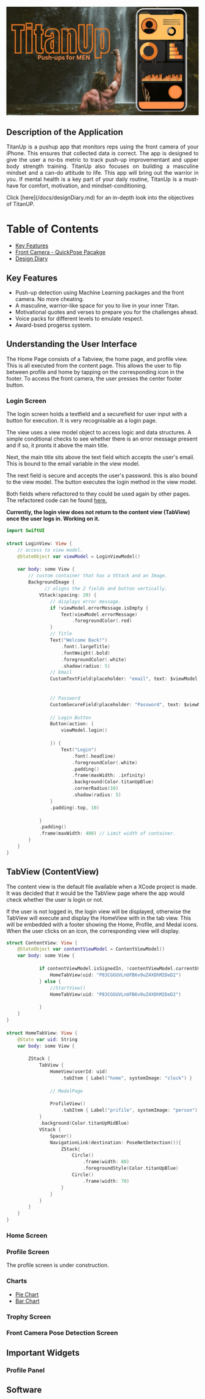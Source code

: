 <p align= "center">
<img src="/docs/assets/TitanUp.jpg"/>
</p>

## Description of the Application
<p align= "justify">
TitanUp is a pushup app that monitors reps using the front camera of your iPhone. This ensures that collected data is correct. The app is designed to give the user a no-bs metric to track push-up improvementant and upper body strength training. TitanUp also focuses on building a masculine mindset and a can-do attitude to life. This app will bring out the warrior in you. If mental health is a key part of your daily routine, TitanUp is a must-have for comfort, motivation, and mindset-conditioning.
</p>
Click [here](/docs/designDiary.md) for an in-depth look into the objectives of TitanUP.

# Table of Contents

* [Key Features](#key-features)
* [Front Camera - QuickPose Pacakge](/docs/FrontCameraPoseDetection.md)
* [Design Diary](/docs/designDiary.md)

## Key Features

* Push-up detection using Machine Learning packages and the front camera. No more cheating.
* A masculine, warrior-like space for you to live in your inner Titan.
* Motivational quotes and verses to prepare you for the challenges ahead.
* Voice packs for different levels to emulate respect.
* Award-bsed progerss system.

## Understanding the User Interface

The Home Page consists of a Tabview, the home page, and profile view. This is all executed from the content page. This allows the user to flip between profile and home by tapping on the corresponding icon in the footer. To access the front camera, the user presses the center footer button.

### Login Screen

The login screen holds a textfield and a securefield for user input with a button for execution. It is very recognisable as a login page.

The view uses a view model object to access logic and data structures. A simple conditional checks to see whether there is an error message present and if so, it pronts it above the main title.

Next, the main title sits above the text field which accepts the user's email. This is bound to the email variable in the view model.

The next field is secure and accepts the user's password. this is also bound to the view model. The button executes the login method in the view model.

Both fields where refactored to they could be used again by other pages. The refactored code can he found [here.](/docs/refactoredCode.md)

__Currently, the login view does not return to the content view (TabView) once the user logs in. Working on it.__

```swift
import SwiftUI

struct LoginView: View {
    // access to view model.
    @StateObject var viewModel = LoginViewModel()
    
    var body: some View {
        // custom container that has a VStack and an Image.
        BackgroundImage {
              // aligns the 2 fields and button vertically.
            VStack(spacing: 20) {
                // displays error message.
                if !viewModel.errorMessage.isEmpty {
                    Text(viewModel.errorMessage)
                        .foregroundColor(.red)
                }
                // Title
                Text("Welcome Back!")
                    .font(.largeTitle)
                    .fontWeight(.bold)
                    .foregroundColor(.white)
                    .shadow(radius: 5)
                // Email
                CustomTextField(placeholder: "email", text: $viewModel.email)
                
                
                // Password
                CustomSecureField(placeholder: "Password", text: $viewModel.password)
                
                // Login Button
                Button(action: {
                    viewModel.login()
                    
                }) {
                    Text("Login")
                        .font(.headline)
                        .foregroundColor(.white)
                        .padding()
                        .frame(maxWidth: .infinity)
                        .background(Color.titanUpBlue)
                        .cornerRadius(10)
                        .shadow(radius: 5)
                }
                .padding(.top, 10)
                
            }
            .padding()
            .frame(maxWidth: 400) // Limit width of container.
        }
    }
}
```

## TabView (ContentView)

The content view is the default file available when a XCode project is made. It was decided that it would be the TabView page where the app would check whether the user is login or not.

If the user is not logged in, the login view will be displayed, otherwise the TabView will execute and display the HomeView with in the tab view. This will be embedded with a footer showing the Home, Profile, and Medal icons. When the user clicks on an icon, the corresponding view will display.

```swift
struct ContentView: View {
    @StateObject var contentViewModel = ContentViewModel()
    var body: some View {
        
            if contentViewModel.isSignedIn, !contentViewModel.currentUserId.isEmpty {
                HomeTabView(uid: "P83CGGUVLnUFB6v9uZ4XDhM2DeD2")        
            } else {
                //StartView()
                HomeTabView(uid: "P83CGGUVLnUFB6v9uZ4XDhM2DeD2")
                    
            }
    }
}

struct HomeTabView: View {
    @State var uid: String
    var body: some View {
        
        ZStack {
            TabView {
                HomeView(userId: uid)
                    .tabItem { Label("home", systemImage: "clock") }
                
                // MedalPage
                
                ProfileView()
                    .tabItem { Label("prifile", systemImage: "person") }
            }
            .background(Color.titanUpMidBlue)
            VStack {
                Spacer()
                NavigationLink(destination: PoseNetDetection()){
                    ZStack{
                        Circle()
                            .frame(width: 80)
                            .foregroundStyle(Color.titanUpBlue)
                        Circle()
                            .frame(width: 70)
                    }
                }
            }
        }
    }
}
```

### Home Screen


### Profile Screen
The profile screen is under construction.
### Charts
* [Pie Chart](/docs/pieChart.md)
* [Bar Chart](/docs/barChart.md)

### Trophy Screen

### Front Camera Pose Detection Screen

## Important Widgets



### Profile Panel

## Software
